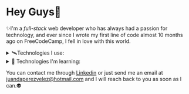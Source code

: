 # Hey Guys👋

✨I'm a _full-stack_ web developer who has always had a passion for technology, and ever since I wrote my first line of code almost 10 months ago on FreeCodeCamp, I fell in love with this world.

<details>
<summary>🛰️Technologies I use: </summary>
  -  ![JavaScrip]([https://myoctocat.com/assets/images/base-octocat.svg](https://img.shields.io/badge/JavaScript-323330?style=for-the-badge&logo=javascript&logoColor=F7DF1E))
  -  ![React.js](https://img.shields.io/badge/React-20232A?style=for-the-badge&logo=react&logoColor=61DAFB)
  -  ![Next.js](https://img.shields.io/badge/next%20js-000000?style=for-the-badge&logo=nextdotjs&logoColor=white)
  -  ![Node.js](	https://img.shields.io/badge/Node%20js-339933?style=for-the-badge&logo=nodedotjs&logoColor=white)
  -  ![Talwind CSS](https://img.shields.io/badge/Tailwind_CSS-38B2AC?style=for-the-badge&logo=tailwind-css&logoColor=white)
  -  ![PostgreSQL](	https://img.shields.io/badge/PostgreSQL-316192?style=for-the-badge&logo=postgresql&logoColor=white)
  -  ![Sequelize](https://img.shields.io/badge/Sequelize-52B0E7?style=for-the-badge&logo=Sequelize&logoColor=white)
  -  ![Prisma ORM](https://img.shields.io/badge/Prisma-3982CE?style=for-the-badge&logo=Prisma&logoColor=white)
  -  ![Express.js](https://img.shields.io/badge/Express%20js-000000?style=for-the-badge&logo=express&logoColor=white)
  -  ![GIT](https://img.shields.io/badge/GIT-E44C30?style=for-the-badge&logo=git&logoColor=white)
</details>

<details>
<summary>🚡 Technologies I'm learning:</summary>
- TypeScript
- Bootstrap
</details>

You can contact me through [Linkedin](www.linkedin.com/in/juan-david-pérez-vélez-276090184) or just send me an email at juandaperezvelez@hotmail.com and I will reach back to you as soon as I can.👽







<!--
**juand2295/juand2295** is a ✨ _special_ ✨ repository because its `README.md` (this file) appears on your GitHub profile.

Here are some ideas to get you started:

- 🔭 I’m currently working on ...
- 🌱 I’m currently learning ...
- 👯 I’m looking to collaborate on ...
- 🤔 I’m looking for help with ...
- 💬 Ask me about ...
- 📫 How to reach me: ...
- 😄 Pronouns: ...
- ⚡ Fun fact: ...
-->
